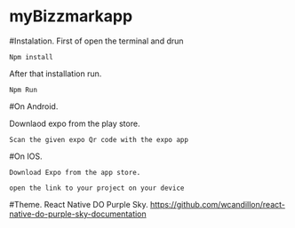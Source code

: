 # myBizzmarkapp

#Instalation.
  First of open the terminal and drun
  
  ```Npm install```
  
  After that installation run.
  
  ```Npm Run```
  
  #On Android.
  
  Downlaod expo from the play store. 
  
    Scan the given expo Qr code with the expo app
  #On IOS.
  
    Download Expo from the app store.
    
    open the link to your project on your device
    
  
  #Theme.
    React Native DO Purple Sky.
    https://github.com/wcandillon/react-native-do-purple-sky-documentation

